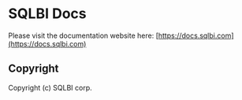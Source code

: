 # SQLBI Docs

Please visit the documentation website here: [https://docs.sqlbi.com](https://docs.sqlbi.com) 

## Copyright

Copyright (c) SQLBI corp.